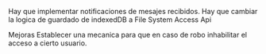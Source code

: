 Hay que implementar notificaciones de mesajes recibidos.
Hay que cambiar la logica de guardado de indexedDB a File System Access Api

Mejoras
Establecer una mecanica para que en caso de robo inhabilitar el acceso a cierto usuario.